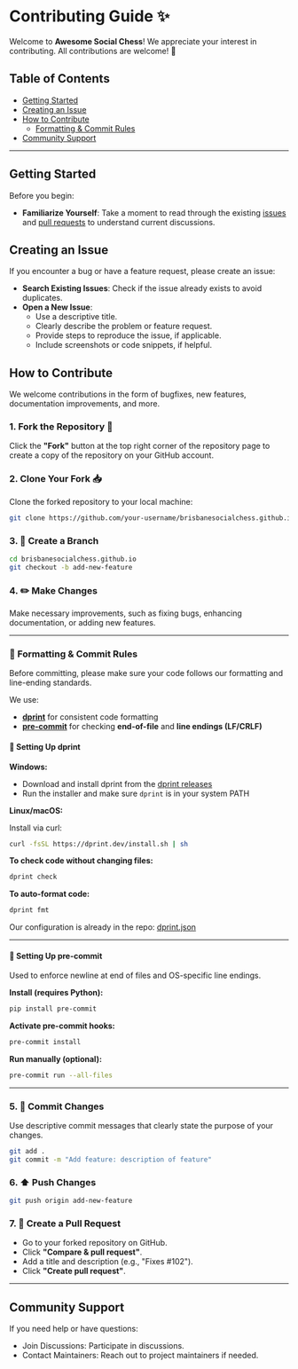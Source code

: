 # Contributing Guide ✨

Welcome to **Awesome Social Chess**! We appreciate your interest in contributing. All contributions are welcome! 💖

## Table of Contents

- [Getting Started](#getting-started)
- [Creating an Issue](#creating-an-issue)
- [How to Contribute](#how-to-contribute)
  - [Formatting & Commit Rules](#formatting--commit-rules)
- [Community Support](#community-support)

---

## Getting Started

Before you begin:

- **Familiarize Yourself**: Take a moment to read through the existing [issues](https://github.com/brisbanesocialchess/brisbanesocialchess.github.io/issues) and [pull requests](https://github.com/brisbanesocialchess/brisbanesocialchess.github.io/pulls) to understand current discussions.

## Creating an Issue

If you encounter a bug or have a feature request, please create an issue:

- **Search Existing Issues**: Check if the issue already exists to avoid duplicates.
- **Open a New Issue**:
  - Use a descriptive title.
  - Clearly describe the problem or feature request.
  - Provide steps to reproduce the issue, if applicable.
  - Include screenshots or code snippets, if helpful.

## How to Contribute

We welcome contributions in the form of bugfixes, new features, documentation improvements, and more.

### 1. Fork the Repository 🔗

Click the **"Fork"** button at the top right corner of the repository page to create a copy of the repository on your GitHub account.

### 2. Clone Your Fork 📥

Clone the forked repository to your local machine:

```bash
git clone https://github.com/your-username/brisbanesocialchess.github.io.git
````

### 3. 🌿 Create a Branch

```bash
cd brisbanesocialchess.github.io
git checkout -b add-new-feature
```

### 4. ✏️ Make Changes

Make necessary improvements, such as fixing bugs, enhancing documentation, or adding new features.

---

### 📐 Formatting & Commit Rules

Before committing, please make sure your code follows our formatting and line-ending standards.

We use:

* [**dprint**](https://dprint.dev) for consistent code formatting
* [**pre-commit**](https://pre-commit.com) for checking **end-of-file** and **line endings (LF/CRLF)**

#### 🔧 Setting Up dprint

**Windows:**

* Download and install dprint from the [dprint releases](https://github.com/dprint/dprint/releases)
* Run the installer and make sure `dprint` is in your system PATH

**Linux/macOS:**

Install via curl:

```bash
curl -fsSL https://dprint.dev/install.sh | sh
```

**To check code without changing files:**

```bash
dprint check
```

**To auto-format code:**

```bash
dprint fmt
```

Our configuration is already in the repo: [dprint.json](./dprint.json)

---

#### 🧪 Setting Up pre-commit

Used to enforce newline at end of files and OS-specific line endings.

**Install (requires Python):**

```bash
pip install pre-commit
```

**Activate pre-commit hooks:**

```bash
pre-commit install
```

**Run manually (optional):**

```bash
pre-commit run --all-files
```

---

### 5. 📝 Commit Changes

Use descriptive commit messages that clearly state the purpose of your changes.

```bash
git add .
git commit -m "Add feature: description of feature"
```

### 6. ⬆️ Push Changes

```bash
git push origin add-new-feature
```

### 7. 🔄 Create a Pull Request

* Go to your forked repository on GitHub.
* Click **"Compare & pull request"**.
* Add a title and description (e.g., "Fixes #102").
* Click **"Create pull request"**.

---

## Community Support

If you need help or have questions:

* Join Discussions: Participate in discussions.
* Contact Maintainers: Reach out to project maintainers if needed.
